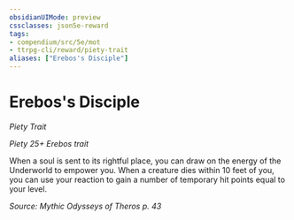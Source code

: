 ```yaml
---
obsidianUIMode: preview
cssclasses: json5e-reward
tags:
- compendium/src/5e/mot
- ttrpg-cli/reward/piety-trait
aliases: ["Erebos's Disciple"]
---
```

# Erebos's Disciple
*Piety Trait*  

*Piety 25+ Erebos trait*

When a soul is sent to its rightful place, you can draw on the energy of the Underworld to empower you. When a creature dies within 10 feet of you, you can use your reaction to gain a number of temporary hit points equal to your level.

*Source: Mythic Odysseys of Theros p. 43*